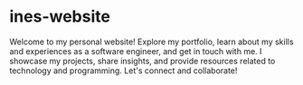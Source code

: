 # ines-website
Welcome to my personal website! Explore my portfolio, learn about my skills and experiences as a software engineer, and get in touch with me. I showcase my projects, share insights, and provide resources related to technology and programming. Let's connect and collaborate!
